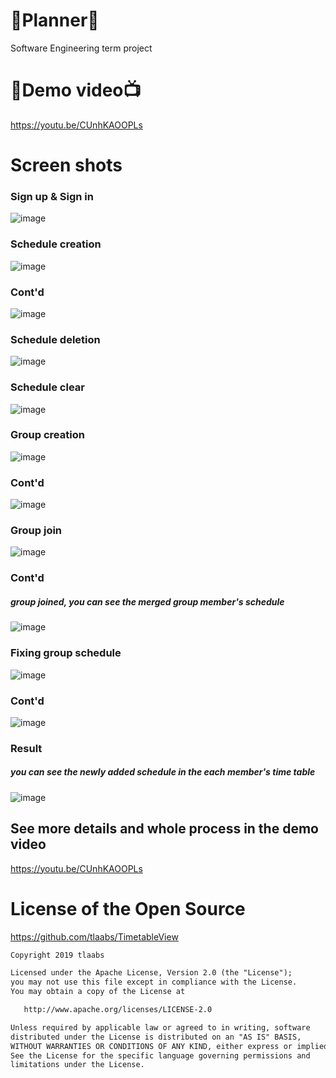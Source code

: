 # 📅Planner📆
Software Engineering term project

# 🎥Demo video📺
https://youtu.be/CUnhKAOOPLs

# Screen shots
### Sign up & Sign in 
![image](https://user-images.githubusercontent.com/82303989/171805362-1d915e46-182f-4f62-a2ab-451e777d40ab.png)

### Schedule creation
![image](https://user-images.githubusercontent.com/82303989/171805510-bfee309b-e8cc-40ec-989e-ccfd64667b7f.png)

### Cont'd
![image](https://user-images.githubusercontent.com/82303989/171805762-d157dc77-12ca-4e66-afbf-6a06ff5e9fb9.png)

### Schedule deletion
![image](https://user-images.githubusercontent.com/82303989/171805849-cfdbc123-aa02-46f8-9fe0-de8f879f2d86.png)

### Schedule clear
![image](https://user-images.githubusercontent.com/82303989/171806233-22840ff1-f05a-40a6-a893-f3106f2ff3b0.png)

### Group creation
![image](https://user-images.githubusercontent.com/82303989/171805944-532fdd6c-c82f-4d22-8b7d-51ea3e90e620.png)

### Cont'd
![image](https://user-images.githubusercontent.com/82303989/171806083-fe1b505b-bfc5-4078-8e66-db73f9c296b6.png)

### Group join
![image](https://user-images.githubusercontent.com/82303989/171806399-e700f5ff-61a1-412c-b7c4-0536a4d44eae.png)

### Cont'd
##### group joined, you can see the merged group member's schedule
![image](https://user-images.githubusercontent.com/82303989/171806545-64a077f0-b568-4cc7-ba32-3f3facda94b0.png)

### Fixing group schedule
![image](https://user-images.githubusercontent.com/82303989/171806752-93ed7a3a-a9f2-4423-bac8-5582915acc4d.png)

### Cont'd
![image](https://user-images.githubusercontent.com/82303989/171806948-5259ffa6-c066-4d17-9690-73278a1d0312.png)

### Result
##### you can see the newly added schedule in the each member's time table
![image](https://user-images.githubusercontent.com/82303989/171807041-926504d4-1c7a-48e9-b81a-d27f188f9501.png)

## See more details and whole process in the demo video
https://youtu.be/CUnhKAOOPLs

# License of the Open Source
https://github.com/tlaabs/TimetableView
```xml
Copyright 2019 tlaabs

Licensed under the Apache License, Version 2.0 (the "License");
you may not use this file except in compliance with the License.
You may obtain a copy of the License at

   http://www.apache.org/licenses/LICENSE-2.0

Unless required by applicable law or agreed to in writing, software
distributed under the License is distributed on an "AS IS" BASIS,
WITHOUT WARRANTIES OR CONDITIONS OF ANY KIND, either express or implied.
See the License for the specific language governing permissions and
limitations under the License.
